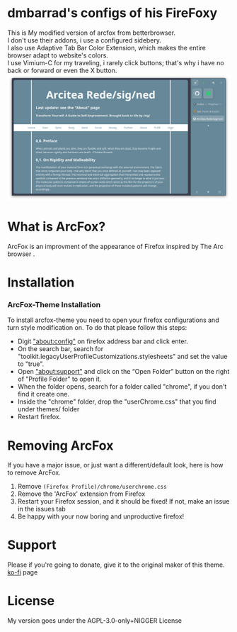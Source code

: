 # dmbarrad's configs of his FireFoxy
This is My modified version of arcfox from betterbrowser.  
I don't use their addons, i use a configured sidebery.  
I also use Adaptive Tab Bar Color Extension, which makes the entire browser adapt to website's colors.  
I use Vimium-C for my traveling, i rarely click buttons; that's why i have no back or forward or even the X button.  
![An Overview of my Setup](.overview.png)

# What is ArcFox?
ArcFox is an improvment of the appearance of Firefox inspired by The Arc browser . 

# Installation
### ArcFox-Theme Installation
To install arcfox-theme you need to open your firefox configurations and turn style modification on. To do that please follow this steps:
- Digit <a href="about:config">"about:config"</a> on firefox address bar and click enter.
- On the search bar, search for "toolkit.legacyUserProfileCustomizations.stylesheets" and set the value to "true".
- Open <a href="about:support">"about:support"</a> and click on the “Open Folder” button on the right of "Profile Folder" to open it.
- When the folder opens, search for a folder called "chrome", if you don't find it create one.
- Inside the "chrome" folder, drop the "userChrome.css" that you find under themes/ folder
- Restart firefox.

# Removing ArcFox
If you have a major issue, or just want a different/default look, here is how to remove ArcFox.
1. Remove `(Firefox Profile)/chrome/userchrome.css`
2. Remove the 'ArcFox' extension from Firefox
3. Restart your Firefox session, and it should be fixed! If not, make an issue in the issues tab
4. Be happy with your now boring and unproductive firefox!

# Support
Please if you're going to donate, give it to the original maker of this theme. [ko-fi](https://ko-fi.com/nikollesan) page

# License
My version goes under the AGPL-3.0-only+NIGGER License
